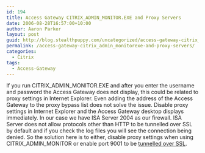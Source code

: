 ```yaml
---
id: 194
title: Access Gateway CITRIX_ADMIN_MONITOR.EXE and Proxy Servers
date: 2006-08-28T16:57:00+10:00
author: Aaron Parker
layout: post
guid: http://blog.stealthpuppy.com/uncategorized/access-gateway-citrix_admin_monitorexe-and-proxy-servers
permalink: /access-gateway-citrix_admin_monitorexe-and-proxy-servers/
categories:
  - Citrix
tags:
  - Access-Gateway
---
```

If you run CITRIX\_ADMIN\_MONITOR.EXE and after you enter the username and password the Access Gateway does not display, this could be related to proxy settings in Internet Explorer. Even adding the address of the Access Gateway to the proxy bypass list does not solve the issue. Disable proxy settings in Internet Explorer and the Access Gateway desktop displays immediately. In our case we have ISA Server 2004 as our firewall. ISA Server does not allow protocols other than HTTP to be tunnelled over SSL by default and if you check the log files you will see the connection being denied. So the solution here is to either, disable proxy settings when using CITRIX\_ADMIN\_MONITOR or enable port 9001 to be [tunnelled over SSL](http://www.isaserver.org/articles/2004tunnelportrange.html).